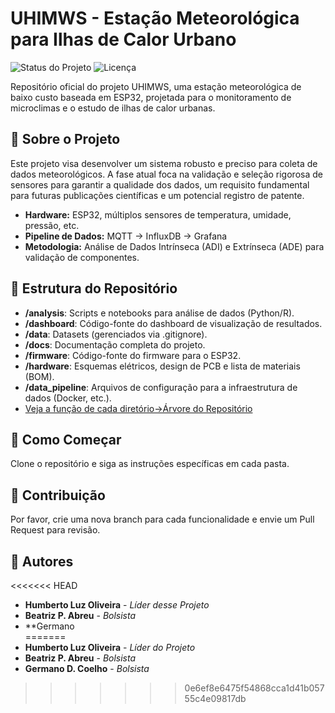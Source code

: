 # UHIMWS - Estação Meteorológica para Ilhas de Calor Urbano

![Status do Projeto](https://img.shields.io/badge/status-em--desenvolvimento-yellowgreen)
![Licença](https://img.shields.io/badge/license-MIT-blue)

Repositório oficial do projeto UHIMWS, uma estação meteorológica de baixo custo baseada em ESP32, projetada para o monitoramento de microclimas e o estudo de ilhas de calor urbanas.

## 🎯 Sobre o Projeto

Este projeto visa desenvolver um sistema robusto e preciso para coleta de dados meteorológicos. A fase atual foca na validação e seleção rigorosa de sensores para garantir a qualidade dos dados, um requisito fundamental para futuras publicações científicas e um potencial registro de patente.

- **Hardware:** ESP32, múltiplos sensores de temperatura, umidade, pressão, etc.
- **Pipeline de Dados:** MQTT → InfluxDB → Grafana
- **Metodologia:** Análise de Dados Intrínseca (ADI) e Extrínseca (ADE) para validação de componentes.

## 📂 Estrutura do Repositório

- **/analysis**: Scripts e notebooks para análise de dados (Python/R).
- **/dashboard**: Código-fonte do dashboard de visualização de resultados.
- **/data**: Datasets (gerenciados via .gitignore).
- **/docs**: Documentação completa do projeto.
- **/firmware**: Código-fonte do firmware para o ESP32.
- **/hardware**: Esquemas elétricos, design de PCB e lista de materiais (BOM).
- **/data_pipeline**: Arquivos de configuração para a infraestrutura de dados (Docker, etc.).
- [Veja a função de cada diretório->Árvore do Repositório](Estrutura_diretorios.md)

## 🚀 Como Começar

Clone o repositório e siga as instruções específicas em cada pasta.

## 🤝 Contribuição

Por favor, crie uma nova branch para cada funcionalidade e envie um Pull Request para revisão.

## 👥 Autores

<<<<<<< HEAD
- **Humberto Luz Oliveira** - _Líder desse Projeto_
- **Beatriz P. Abreu** - _Bolsista_
- **Germano  
=======
- **Humberto Luz Oliveira** - _Líder do Projeto_
- **Beatriz P. Abreu** - _Bolsista_
- **Germano D. Coelho** - _Bolsista_
>>>>>>> 0e6ef8e6475f54868cca1d41b05755c4e09817db
